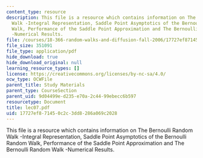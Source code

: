 ```yaml
---
content_type: resource
description: This file is a resource which contains information on The Bernoulli Random
  Walk -Integral Representation, Saddle Point Asymptotics of the Bernoulli Random
  Walk, Performance of the Saddle Point Approximation and The Bernoulli Random Walk
  -Numerical Results.
file: /courses/18-366-random-walks-and-diffusion-fall-2006/17727ef871450c2c3dd8286a069c2028_lec07.pdf
file_size: 351091
file_type: application/pdf
hide_download: true
hide_download_original: null
learning_resource_types: []
license: https://creativecommons.org/licenses/by-nc-sa/4.0/
ocw_type: OCWFile
parent_title: Study Materials
parent_type: CourseSection
parent_uid: 9d04499e-d235-e70a-2c44-99ebecc6b597
resourcetype: Document
title: lec07.pdf
uid: 17727ef8-7145-0c2c-3dd8-286a069c2028
---
```

This file is a resource which contains information on The Bernoulli Random Walk -Integral Representation, Saddle Point Asymptotics of the Bernoulli Random Walk, Performance of the Saddle Point Approximation and The Bernoulli Random Walk -Numerical Results.
